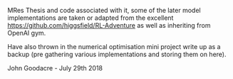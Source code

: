 MRes Thesis and code associated with it, some of the later model implementations are taken or adapted from the excellent https://github.com/higgsfield/RL-Adventure as well as inheriting from OpenAI gym.

Have also thrown in the numerical optimisation mini project write up as a backup (pre gathering various implementations and storing them on here).

John Goodacre - July 29th 2018
